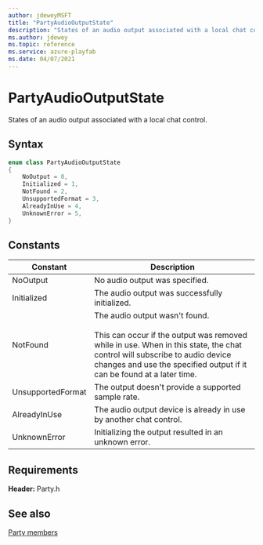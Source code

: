 ```yaml
---
author: jdeweyMSFT
title: "PartyAudioOutputState"
description: "States of an audio output associated with a local chat control."
ms.author: jdewey
ms.topic: reference
ms.service: azure-playfab
ms.date: 04/07/2021
---
```


# PartyAudioOutputState  

States of an audio output associated with a local chat control.    

## Syntax  
  
```cpp
enum class PartyAudioOutputState    
{  
    NoOutput = 0,  
    Initialized = 1,  
    NotFound = 2,  
    UnsupportedFormat = 3,  
    AlreadyInUse = 4,  
    UnknownError = 5,  
}  
```  
  
## Constants  
  
| Constant | Description |
| --- | --- |
| NoOutput | No audio output was specified. |  
| Initialized | The audio output was successfully initialized. |  
| NotFound | The audio output wasn't found.<br/><br/> This can occur if the output was removed while in use. When in this state, the chat control will subscribe to audio device changes and use the specified output if it can be found at a later time. |  
| UnsupportedFormat | The output doesn't provide a supported sample rate. |  
| AlreadyInUse | The audio output device is already in use by another chat control. |  
| UnknownError | Initializing the output resulted in an unknown error. |  
  
  
## Requirements  
  
**Header:** Party.h
  
## See also  
[Party members](../party_members.md)  

  
  
